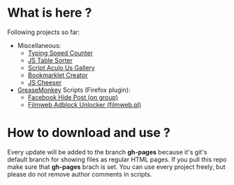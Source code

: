 # What is here ?
Following projects so far:
- Miscellaneous:
  - <a href="http://dominikstyp.github.io/javascript-stuff/miscellaneous/typing-speed-counter"> Typing Speed Counter </a>
  - <a href="https://github.com/DominikStyp/javascript-stuff/tree/gh-pages/miscellaneous/js-table-sorter"> JS Table Sorter </a>
  - <a href="https://github.com/DominikStyp/javascript-stuff/tree/gh-pages/miscellaneous/script-aculo-us-gallery"> Script Aculo Us Gallery </a>
  - <a href="https://github.com/DominikStyp/javascript-stuff/tree/gh-pages/miscellaneous/bookmarklet-creator"> Bookmarklet Creator </a>
  - <a href="https://github.com/DominikStyp/javascript-stuff/tree/gh-pages/miscellaneous/js-cheeser"> JS Cheeser </a>
- <a href="https://addons.mozilla.org/pl/firefox/addon/greasemonkey/">GreaseMonkey</a> Scripts (Firefox plugin):
  - <a href="https://github.com/DominikStyp/javascript-stuff/tree/gh-pages/grease-monkey-scripts/facebook-hide-post"> Facebook Hide Post (on group) </a>
  - <a href="https://github.com/DominikStyp/javascript-stuff/tree/gh-pages/grease-monkey-scripts/filmweb-unlock-adblock"> Filmweb Adblock Unlocker (filmweb.pl) </a>

# How to download and use ?
Every update will be added to the branch **gh-pages** because it's git's default branch for showing files as regular HTML pages.
If you pull this repo make sure that **gh-pages** brach is set.
You can use every project freely, but please do not remove author comments in scripts.